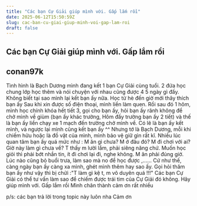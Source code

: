 ```yaml
---
title: "Các bạn Cự Giải giúp mình với. Gấp lắm rồi"
date: 2025-06-12T15:50:59Z
slug: cac-ban-cu-giai-giup-minh-voi-gap-lam-roi
draft: false
---
```


## Các bạn Cự Giải giúp mình với. Gấp lắm rồi

## conan97k

Tình hình là Bạch Dương mình đang kết 1 bạn Cự Giải cùng tuổi. 2 đứa học chung lớp học thêm và nói chuyện với nhau cũng được 4 5 ngày gì đấy. Không biết tại sao mình lại kết bạn ấy nữa. Học từ hè đến giờ mới thây thích bạn ấy  Sau khi xin được số điện thoại, mình liền làm quen. Rồi sau đó 1 hôm, mình học chính khóa hết tiết 3, gọi cho bạn ấy, hỏi bạn ấy rãnh không để chở mình về giùm (bạn ấy khác trường, Hôm đấy trường bạn ấy 2 tiết) và thế là bạn ấy liền chạy xe 1 mạch đến trường chở mình về. Có lẽ là bạn ấy kết mình, và ngược lại mình cũng kết bạn ấy ^^
Nhưng tớ là Bạch Dương, mỗi khi chiếm hửu hoặc là đồ vật của mình, mình bảo vệ giữ gìn rất kĩ. Nhiều lúc quan tâm bạn ấy quá mức như : M ăn gì chưa? M ở đâu đó? M đi chơi với ai? Giờ này làm gì chưa về? T thấy m lười lắm, phải siêng năng chứ.  Muốn học giỏi thì phải bớt nhắn tin, ít đi chơi lại đi, nghe không. M ăn phải đúng giờ. Lúc nào cũng bỏ buổi trưa, làm sao mà no để học được ,...... Cứ như thế, càng ngày bạn ấy càng xa mình, ghét mình thêm hay sao ấy. Gọi hỏi thăm bạn ấy như vậy thì bị chửi :"T làm gì kệ t, m vô duyên quá !!!" 
Các bạn Cự Giải có thể tư vấn làm sao để chiếm được trái tim của Cự Giải đó không. Hãy giúp mình với. Gấp lắm rồi   Mình chân thành cảm ơn rất nhiều 

p/s: các bạn trả lời trong topic này luôn nha  Cảm ơn